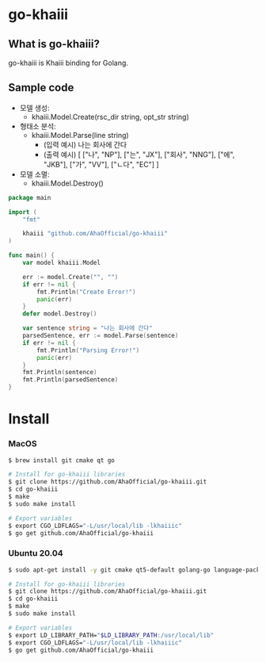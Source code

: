 # go-khaiii

## What is go-khaiii?

go-khaiii is Khaiii binding for Golang.

## Sample code

- 모델 생성:
    - khaiii.Model.Create(rsc_dir string, opt_str string)
- 형태소 분석:
    - khaiii.Model.Parse(line string)
        - (입력 예시) 나는 회사에 간다
        - (출력 예시)
        [ ["나", "NP"], ["는", "JX"],
           ["회사", "NNG"], ["에", "JKB"], 
           ["가", "VV"], ["ㄴ다", "EC"] ]
- 모델 소멸:
    - khaiii.Model.Destroy()

```go
package main

import (
	"fmt"

	khaiii "github.com/AhaOfficial/go-khaiii"
)

func main() {
	var model khaiii.Model

	err := model.Create("", "")
	if err != nil {
		fmt.Println("Create Error!")
		panic(err)
	}
	defer model.Destroy()

	var sentence string = "나는 회사에 간다"
	parsedSentence, err := model.Parse(sentence)
	if err != nil {
		fmt.Println("Parsing Error!")
		panic(err)
	}
	fmt.Println(sentence)
	fmt.Println(parsedSentence)
}
```

# Install

### MacOS

```bash
$ brew install git cmake qt go

# Install for go-khaiii libraries
$ git clone https://github.com/AhaOfficial/go-khaiii.git
$ cd go-khaiii
$ make
$ sudo make install

# Export variables
$ export CGO_LDFLAGS="-L/usr/local/lib -lkhaiiic"
$ go get github.com/AhaOfficial/go-khaiii
```

### Ubuntu 20.04

```bash
$ sudo apt-get install -y git cmake qt5-default golang-go language-pack-ko

# Install for go-khaiii libraries
$ git clone https://github.com/AhaOfficial/go-khaiii.git
$ cd go-khaiii
$ make
$ sudo make install

# Export variables
$ export LD_LIBRARY_PATH="$LD_LIBRARY_PATH:/usr/local/lib"
$ export CGO_LDFLAGS="-L/usr/local/lib -lkhaiiic"
$ go get github.com/AhaOfficial/go-khaiii
```